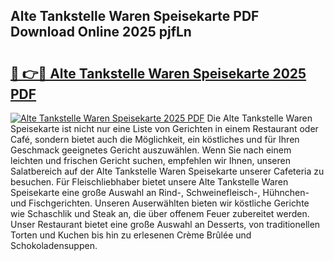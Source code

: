 ## Alte Tankstelle Waren Speisekarte PDF Download Online 2025 pjfLn

# <h2><a href="http://gc9cjk2.nevu.top/?p=Alte+Tankstelle+Waren+Speisekarte">🔗 👉🔴 Alte Tankstelle Waren Speisekarte 2025 PDF</a></h2>

[![Alte Tankstelle Waren Speisekarte 2025 PDF](https://i.imgur.com/dBaPXMq.png)](http://gc9cjk2.nevu.top/?p=Alte+Tankstelle+Waren+Speisekarte)
Die Alte Tankstelle Waren Speisekarte ist nicht nur eine Liste von Gerichten in einem Restaurant oder Café, sondern bietet auch die Möglichkeit, ein köstliches und für Ihren Geschmack geeignetes Gericht auszuwählen. Wenn Sie nach einem leichten und frischen Gericht suchen, empfehlen wir Ihnen, unseren Salatbereich auf der Alte Tankstelle Waren Speisekarte unserer Cafeteria zu besuchen. Für Fleischliebhaber bietet unsere Alte Tankstelle Waren Speisekarte eine große Auswahl an Rind-, Schweinefleisch-, Hühnchen- und Fischgerichten. Unseren Auserwählten bieten wir köstliche Gerichte wie Schaschlik und Steak an, die über offenem Feuer zubereitet werden. Unser Restaurant bietet eine große Auswahl an Desserts, von traditionellen Torten und Kuchen bis hin zu erlesenen Crème Brûlée und Schokoladensuppen.
